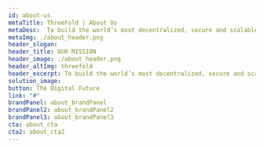 ```yaml
---
id: about-us
metaTitle: ThreeFold | About Us
metaDesc:  To build the world’s most decentralized, secure and scalable digital infrastructure – for the people, by the people
metaImg: ./about_header.png
header_slogan: 
header_title: OUR MISSION
header_image: ./about_header.png
header_altImg: threefold
header_excerpt: To build the world’s most decentralized, secure and scalable digital infrastructure – for the people, by the people
solution_image: 
button: The Digital Future
link: "#"
brandPanel: about_brandPanel
brandPanel2: about_brandPanel2
brandPanel3: about_brandPanel3
cta: about_cta
cta2: about_cta2
---
```

